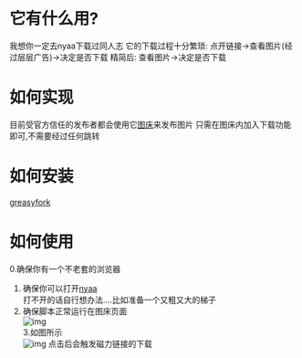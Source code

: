 # 它有什么用?
  我想你一定去nyaa下载过同人志
  它的下载过程十分繁琐:
  点开链接->查看图片(经过层层广告)->决定是否下载
  精简后:
  查看图片->决定是否下载
  
 # 如何实现
  目前受官方信任的发布者都会使用它[图床](https://hentai-covers.site/)来发布图片
  只需在图床内加入下载功能即可,不需要经过任何跳转

  
# 如何安装
 [greasyfork](https://sleazyfork.org/zh-CN/scripts/374410-hentai-cover%E4%BB%A5%E5%9B%BE%E6%90%9C%E7%A7%8D)
 
# 如何使用
0.确保你有一个不老套的浏览器  
1. 确保你可以打开[nyaa](https://sukebei.nyaa.si/)  
 打不开的话自行想办法....比如准备一个又粗又大的梯子  
 2. 确保脚本正常运行在图床页面<br/>
 ![img](https://files.catbox.moe/3j9lkw.png)  
 3.如图所示<br/>
 ![img](https://files.catbox.moe/aq31xc.gif)
 点击后会触发磁力链接的下载

